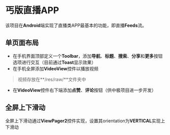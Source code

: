 # 丐版直播APP
该项目在**Android**端实现了直播类APP最基本的功能，即直播**Feeds**流。
## 单页面布局
- 在手机界面顶部定义一个**Toolbar**，添加**导航**、**标题**、**搜索**、**分享**和**更多**按钮选项进行交互（目前通过**Toast**显示效果）
- 在手机全屏添加**VideoView**控件以播放视频
> 视频存放在**/res/raw/**文件夹中
- 在**VideoView**控件右下端添加**点赞**、**评论**按钮（供中极项目进一步开发）
## 全屏上下滑动
全屏上下滑动通过**ViewPager2**控件实现，设置其orientation为**VERTICAL**实现上下滑动
